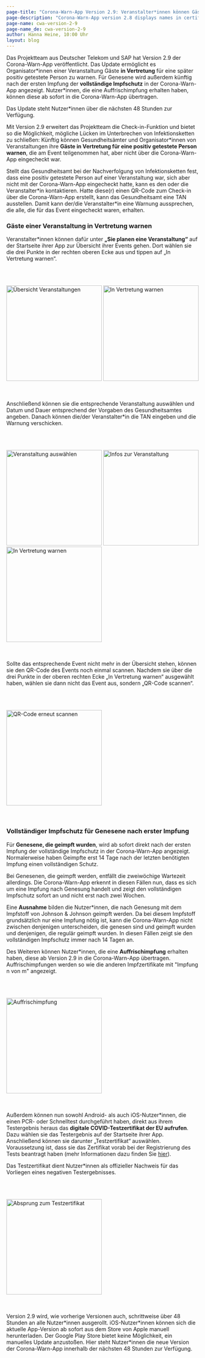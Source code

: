 ```yaml
---
page-title: "Corona-Warn-App Version 2.9: Veranstalter*innen können Gäste im Auftrag des Gesundheitsamtes über die Check-in-Funktion warnen"
page-description: "Corona-Warn-App version 2.8 displays names in certificates in standardized characters"
page-name: cwa-version-2-9
page-name_de: cwa-version-2-9
author: Hanna Heine, 10:00 Uhr 
layout: blog
---
```



Das Projektteam aus Deutscher Telekom und SAP hat Version 2.9 der Corona-Warn-App veröffentlicht. Das Update ermöglicht es Organisator\*innen einer Veranstaltung Gäste **in Vertretung** für eine später positiv getestete Person zu warnen. Für Genesene wird außerdem künftig nach der ersten Impfung der **vollständige Impfschutz** in der Corona-Warn-App angezeigt. Nutzer\*innen, die eine Auffrischimpfung erhalten haben, können diese ab sofort in die Corona-Warn-App übertragen. 

Das Update steht Nutzer*innen über die nächsten 48 Stunden zur Verfügung.


<!-- overview -->

Mit Version 2.9 erweitert das Projektteam die Check-in-Funktion und bietet so die Möglichkeit, mögliche Lücken im Unterbrechen von Infektionsketten zu schließen: Künftig können Gesundheitsämter und Organisator\*innen von Veranstaltungen ihre **Gäste in Vertretung für eine positiv getestete Person warnen**, die am Event teilgenommen hat, aber nicht über die Corona-Warn-App eingecheckt war. 

Stellt das Gesundheitsamt bei der Nachverfolgung von Infektionsketten fest, dass eine positiv getestete Person auf einer Veranstaltung war, sich aber nicht mit der Corona-Warn-App eingecheckt hatte, kann es den oder die Veranstalter\*in kontaktieren. Hatte diese(r) einen QR-Code zum Check-in über die Corona-Warn-App erstellt, kann das Gesundheitsamt eine TAN ausstellen. Damit kann der/die Veranstalter*in eine Warnung aussprechen, die alle, die für das Event eingecheckt waren, erhalten. 

### Gäste einer Veranstaltung in Vertretung warnen

Veranstalter*innen können dafür unter **„Sie planen eine Veranstaltung“** auf der Startseite ihrer App zur Übersicht ihrer Events gehen. Dort wählen sie die drei Punkte in der rechten oberen Ecke aus und tippen auf „In Vertretung warnen“. 

<br></br>
<div class="text-center"> 
<img src="./warnen(1).png" title="Übersicht Veranstaltungen" alt="Übersicht Veranstaltungen" style="align: center" width=250> 
<img src="./warnen(2).png" title="In Vertretung warnen" alt="In Vertretung warnen" style="align: center" width=250>
</div>
<br></br>

Anschließend können sie die entsprechende Veranstaltung auswählen und  Datum und Dauer entsprechend der Vorgaben des Gesundheitsamtes angeben. Danach können die/der Veranstalter\*in die TAN eingeben und die Warnung verschicken. 

<br></br>
<div class="text-center"> 
<img src="./warnen(3)_v2.png" title="Veranstaltung auswählen" alt="Veranstaltung auswählen" style="align: center" width=250> 
<img src="./warnen(4)_v2.png" title="Infos zur Veranstaltung" alt="Infos zur Veranstaltung" style="align: center" width=250> 
<img src="./warnen(5)_v2.png" title="In Vertretung warnen" alt="In Vertretung warnen" style="align: center" width=250> 
</div>
<br></br>

Sollte das entsprechende Event nicht mehr in der Übersicht stehen, können sie den QR-Code des Events noch einmal scannen. Nachdem sie über die drei Punkte in der oberen rechten Ecke „In Vertretung warnen“ ausgewählt haben, wählen sie dann nicht das Event aus, sondern „QR-Code scannen“.

<br></br>
<div class="text-center"> 
<img src="./warnen-qr-code.png" title="QR-Code erneut scannen" alt="QR-Code erneut scannen" style="align: center" width=250> 
</div>
<br></br>

### Vollständiger Impfschutz für Genesene nach erster Impfung

Für **Genesene, die geimpft wurden**, wird ab sofort direkt nach der ersten Impfung der vollständige Impfschutz in der Corona-Warn-App angezeigt. Normalerweise haben Geimpfte erst 14 Tage nach der letzten benötigten Impfung einen vollständigen Schutz.

Bei Genesenen, die geimpft werden, entfällt die zweiwöchige Wartezeit allerdings. Die Corona-Warn-App erkennt in diesen Fällen nun, dass es sich um eine Impfung nach Genesung handelt und zeigt den vollständigen Impfschutz sofort an und nicht erst nach zwei Wochen.  

Eine **Ausnahme** bilden die Nutzer\*innen, die nach Genesung mit dem Impfstoff von Johnson & Johnson geimpft werden. Da bei diesem Impfstoff grundsätzlich nur eine Impfung nötig ist, kann die Corona-Warn-App nicht zwischen denjenigen unterscheiden, die genesen sind und geimpft wurden und denjenigen, die regulär geimpft wurden. In diesen Fällen zeigt sie den vollständigen Impfschutz immer nach 14 Tagen an. 

Des Weiteren können Nutzer\*innen, die eine **Auffrischimpfung** erhalten haben, diese ab Version 2.9 in die Corona-Warn-App übertragen. Auffrischimpfungen werden so wie die anderen Impfzertifikate mit "Impfung n von m" angezeigt. 

<br></br>
<div class="text-center"> <img src="./booster-impfung_v2.png" title="Auffrischimpfung" alt="Auffrischimpfung" style="align: center" width=250> </div>
<br></br>

Außerdem können nun sowohl Android- als auch iOS-Nutzer\*innen, die einen PCR- oder Schnelltest durchgeführt haben, direkt aus ihrem Testergebnis heraus das **digitale COVID-Testzertifikat der EU aufrufen**. Dazu wählen sie das Testergebnis auf der Startseite ihrer App. Anschließend können sie darunter „Testzertifikat“ auswählen. Voraussetzung ist, dass sie das Zertifikat vorab bei der Registrierung des Tests beantragt haben (mehr Informationen dazu finden Sie [hier](/de/blog/2021-06-24-cwa-version-2-4/)).

Das Testzertifikat dient Nutzer\*innen als offizieller Nachweis für das Vorliegen eines negativen Testergebnisses. 

<br></br>
<div class="text-center"> <img src="./testzertifikat-de.png" title="Absprung zum Testzertifikat" alt="Absprung zum Testzertifikat" style="align: center" width=250> </div>
<br></br>

Version 2.9 wird, wie vorherige Versionen auch, schrittweise über 48 Stunden an alle Nutzer\*innen ausgerollt. iOS-Nutzer\*innen können sich die aktuelle App-Version ab sofort aus dem Store von Apple manuell herunterladen. Der Google Play Store bietet keine Möglichkeit, ein manuelles Update anzustoßen. Hier steht Nutzer\*innen die neue Version der Corona-Warn-App innerhalb der nächsten 48 Stunden zur Verfügung.
